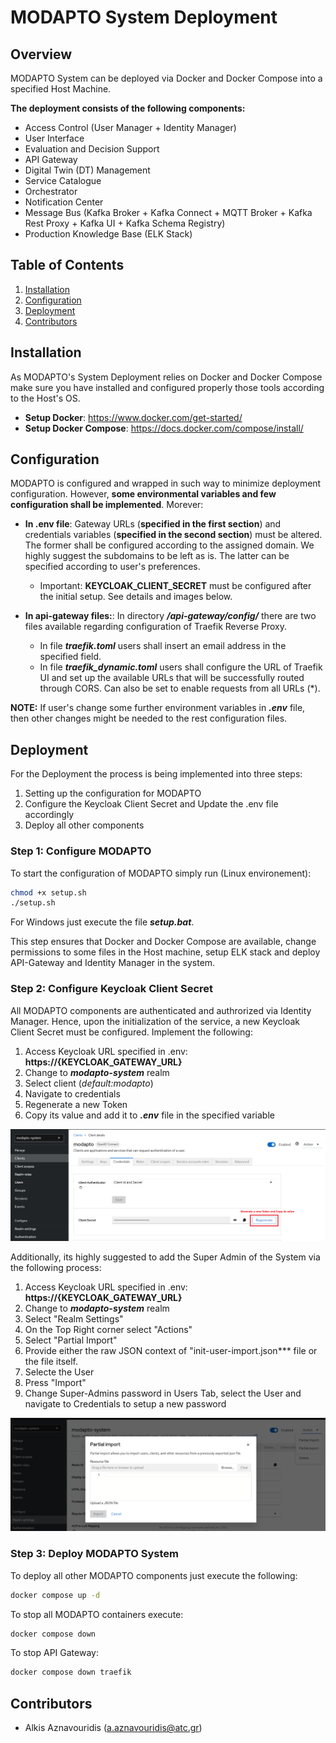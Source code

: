 # MODAPTO System Deployment

## Overview

MODAPTO System can be deployed via Docker and Docker Compose into a specified Host Machine.

**The deployment consists of the following components:**

- Access Control (User Manager + Identity Manager)
- User Interface
- Evaluation and Decision Support
- API Gateway
- Digital Twin (DT) Management
- Service Catalogue
- Orchestrator
- Notification Center
- Message Bus (Kafka Broker + Kafka Connect + MQTT Broker + Kafka Rest Proxy + Kafka UI + Kafka Schema Registry)
- Production Knowledge Base (ELK Stack)

## Table of Contents

1. [Installation](#installation)
2. [Configuration](#configuration)
3. [Deployment](#deployment)
4. [Contributors](#contributors)

## Installation

As MODAPTO's System Deployment relies on Docker and Docker Compose make sure you have installed and configured properly those tools according to the Host's OS.

- **Setup Docker**: <https://www.docker.com/get-started/>
- **Setup Docker Compose**: <https://docs.docker.com/compose/install/>

## Configuration

MODAPTO is configured and wrapped in such way to minimize deployment configuration. However, **some environmental variables and few configuration shall be implemented**. Morever:

- **In .env file**: Gateway URLs (**specified in the first section**) and credentials variables (**specified in the second section**) must be altered. The former shall be configured according to the assigned domain. We highly suggest the subdomains to be left as is. The latter can be specified according to user's preferences.

  - Important: **KEYCLOAK_CLIENT_SECRET** must be configured after the initial setup. See details and images below.

- **In api-gateway files:**: In directory ***/api-gateway/config/*** there are two files available regarding configuration of Traefik Reverse Proxy.

  - In file ***traefik.toml*** users shall insert an email address in the specified field.
  - In file ***traefik_dynamic.toml*** users shall configure the URL of Traefik UI and set up the available URLs that will be successfully routed through CORS. Can also be set to enable requests from all URLs (*).

**NOTE:** If user's change some further environment variables in ***.env*** file, then other changes might be needed to the rest configuration files.

## Deployment

For the Deployment the process is being implemented into three steps:

1. Setting up the configuration for MODAPTO
2. Configure the Keycloak Client Secret and Update the .env file accordingly
3. Deploy all other components

### Step 1: Configure MODAPTO

To start the configuration of MODAPTO simply run (Linux environement):

 ```sh
chmod +x setup.sh
./setup.sh
 ```

For Windows just execute the file ***setup.bat***.

This step ensures that Docker and Docker Compose are available, change permissions to some files in the Host machine, setup ELK stack and deploy API-Gateway and Identity Manager in the system.

### Step 2: Configure Keycloak Client Secret

All MODAPTO components are authenticated and authrorized via Identity Manager. Hence, upon the initialization of the service, a new Keycloak Client Secret must be configured. Implement the following:

1. Access Keycloak URL specified in .env: **https://{KEYCLOAK_GATEWAY_URL}**
2. Change to ***modapto-system*** realm
3. Select client (*default:modapto*)
4. Navigate to credentials
5. Regenerate a new Token
6. Copy its value and add it to ***.env*** file in the specified variable

![Generate Token](https://github.com/Modapto/modapto-deployment/blob/main/MODAPTO%20System%20Deployment/resources/Generate_Token.png)

Additionally, its highly suggested to add the Super Admin of the System via the following process:

1. Access Keycloak URL specified in .env: **https://{KEYCLOAK_GATEWAY_URL}**
2. Change to ***modapto-system*** realm
3. Select "Realm Settings"
4. On the Top Right corner select "Actions"
5. Select "Partial Import"
6. Provide either the raw JSON context of "init-user-import.json*** file or the file itself.
7. Selecte the User
8. Press "Import"
9. Change Super-Admins password in Users Tab, select the User and navigate to Credentials to setup a new password

![Create Super Admin](https://github.com/Modapto/modapto-deployment/blob/main/MODAPTO%20System%20Deployment/resources//Import_User.png)

### Step 3: Deploy MODAPTO System

To deploy all other MODAPTO components just execute the following:

```sh
docker compose up -d
```

To stop all MODAPTO containers execute:

```sh
docker compose down
```

To stop API Gateway:

```sh
docker compose down traefik
```

## Contributors

- Alkis Aznavouridis (<a.aznavouridis@atc.gr>)
